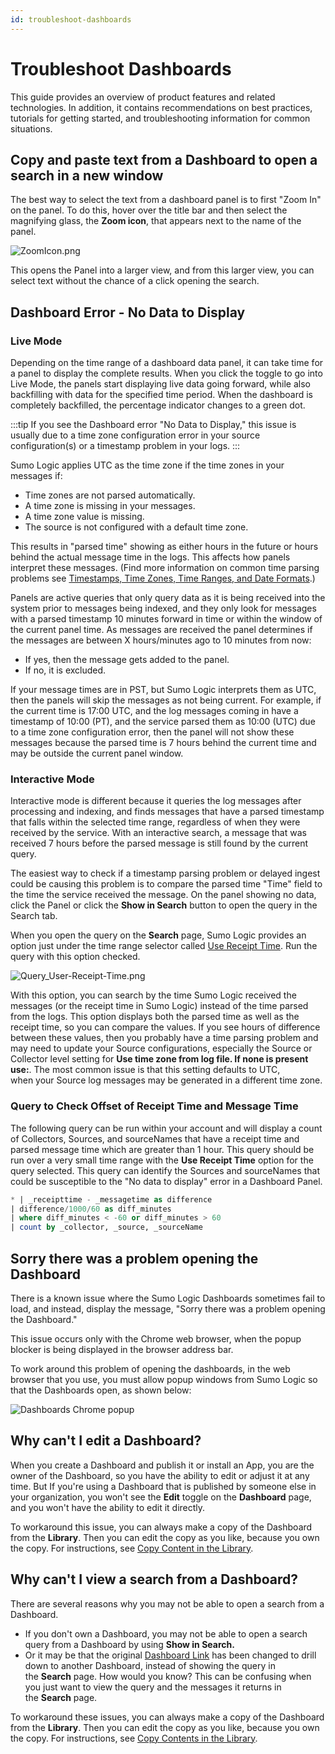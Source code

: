 ```yaml
---
id: troubleshoot-dashboards
---
```


# Troubleshoot Dashboards

This guide provides an overview of product features and related technologies. In addition, it contains recommendations on best practices, tutorials for getting started, and troubleshooting information for common situations.

## Copy and paste text from a Dashboard to open a search in a new window

The best way to select the text from a dashboard panel is to first "Zoom In" on the panel. To do this, hover over the title bar and then select the magnifying glass, the **Zoom icon**, that appears next to the name of the panel. 

![ZoomIcon.png](/img/dashboards/zoom-icon-troubleshoot.png)

This opens the Panel into a larger view, and from this larger view, you can select text without the chance of a click opening the search.

## Dashboard Error - No Data to Display

### Live Mode

Depending on the time range of a dashboard data panel, it can take time for a panel to display the complete results. When you click the toggle to go into Live Mode, the panels start displaying live data going forward, while also backfilling with data for the specified time period. When the dashboard is completely backfilled, the percentage indicator changes to a green dot. 

:::tip
If you see the Dashboard error "No Data to Display," this issue is usually due to a time zone configuration error in your source configuration(s) or a timestamp problem in your logs.
:::

Sumo Logic applies UTC as the time zone if the time zones in your messages if:

* Time zones are not parsed automatically.
* A time zone is missing in your messages.
* A time zone value is missing.
* The source is not configured with a default time zone. 

This results in "parsed time" showing as either hours in the future or hours behind the actual message time in the logs. This affects how panels interpret these messages. (Find more information on common time parsing problems see [Timestamps, Time Zones, Time Ranges, and Date Formats](../send-data/sources/reference-information-sources/time-reference.md).)

Panels are active queries that only query data as it is being received into the system prior to messages being indexed, and they only look for messages with a parsed timestamp 10 minutes forward in time or within the window of the current panel time. As messages are received the panel determines if the messages are between X hours/minutes ago to 10 minutes from now:

* If yes, then the message gets added to the panel.
* If no, it is excluded.

If your message times are in PST, but Sumo Logic interprets them as UTC, then the panels will skip the messages as not being current. For example, if the current time is 17:00 UTC, and the log messages coming in have a timestamp of 10:00 (PT), and the service parsed them as 10:00 (UTC) due to a time zone configuration error, then the panel will not show these messages because the parsed time is 7 hours behind the current time and may be outside the current panel window.

### Interactive Mode

Interactive mode is different because it queries the log messages after processing and indexing, and finds messages that have a parsed timestamp that falls within the selected time range, regardless of when they were received by the service. With an interactive search, a message that was received 7 hours before the parsed message is still found by the current query.

The easiest way to check if a timestamp parsing problem or delayed ingest could be causing this problem is to compare the parsed time "Time" field to the time the service received the message. On the panel showing no data, click the Panel or click the **Show in Search** button to open the query in the Search tab.

When you open the query on the **Search** page, Sumo Logic provides an option just under the time range selector called [Use Receipt Time](../search/get-started-with-search/build-search/use-receipt-time.md). Run the query with this option checked. 

![Query_User-Receipt-Time.png](/img/dashboards/Query_User-Receipt-Time.png)

With this option, you can search by the time Sumo Logic received the messages (or the receipt time in Sumo Logic) instead of the time parsed from the logs. This option displays both the parsed time as well as the receipt time, so you can compare the values. If you see hours of difference between these values, then you probably have a time parsing problem and may need to update your Source configurations, especially the Source or Collector level setting for **Use time zone from log file. If none is present use:**. The most common issue is that this setting defaults to UTC, when your Source log messages may be generated in a different time zone.

### Query to Check Offset of Receipt Time and Message Time

The following query can be run within your account and will display a count of Collectors, Sources, and sourceNames that have a receipt time and parsed message time which are greater than 1 hour. This query should be run over a very small time range with the **Use Receipt Time** option for the query selected. This query can identify the Sources and sourceNames that could be susceptible to the "No data to display" error in a Dashboard Panel.

```sql
* | _receipttime - _messagetime as difference
| difference/1000/60 as diff_minutes
| where diff_minutes < -60 or diff_minutes > 60
| count by _collector, _source, _sourceName
```

## Sorry there was a problem opening the Dashboard

There is a known issue where the Sumo Logic Dashboards sometimes fail to load, and instead, display the message, "Sorry there was a problem opening the Dashboard."

This issue occurs only with the Chrome web browser, when the popup blocker is being displayed in the browser address bar.

To work around this problem of opening the dashboards, in the web browser that you use, you must allow popup windows from Sumo Logic so that the Dashboards open, as shown below:

![Dashboards Chrome popup](/img/dashboards/Dashboards_Chrome_popup.png)

## Why can't I edit a Dashboard?

When you create a Dashboard and publish it or install an App, you are the owner of the Dashboard, so you have the ability to edit or adjust it at any time. But If you're using a Dashboard that is published by someone else in your organization, you won't see the **Edit** toggle on the **Dashboard** page, and you won't have the ability to edit it directly.

To workaround this issue, you can always make a copy of the Dashboard from the **Library**. Then you can edit the copy as you like, because you own the copy. For instructions, see [Copy Content in the Library](../get-started/library/manage-library.md).

## Why can't I view a search from a Dashboard?

There are several reasons why you may not be able to open a search from a Dashboard. 

* If you don't own a Dashboard, you may not be able to open a search query from a Dashboard by using **Show in Search.**
* Or it may be that the original [Dashboard Link](get-started/add-dashboard-link.md) has been changed to drill down to another Dashboard, instead of showing the query in the **Search** page. How would you know? This can be confusing when you just want to view the query and the messages it returns in the **Search** page.

To workaround these issues, you can always make a copy of the Dashboard from the **Library**. Then you can edit the copy as you like, because you own the copy. For instructions, see [Copy Contents in the Library](../get-started/library/manage-library.md). 